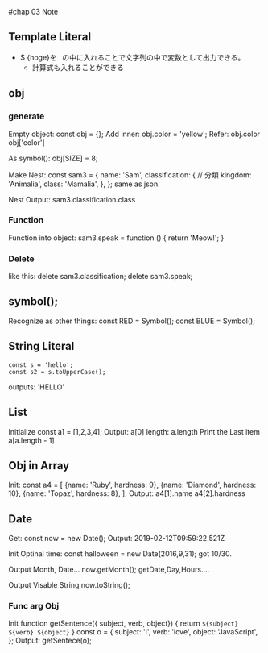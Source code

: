 #chap 03 Note

## Template Literal
* $ {hoge}を` ` の中に入れることで文字列の中で変数として出力できる。
    * 計算式も入れることができる

## obj

### generate
Empty object:
    const obj = {};
Add inner:
    obj.color = 'yellow';
Refer:
    obj.color
    obj['color']

As symbol():
    obj[SIZE] = 8;

Make Nest:
    const sam3 = {
        name: 'Sam',
        classification: { // 分類
            kingdom: 'Animalia',
            class: 'Mamalia',
        },
    };
same as json.

Nest Output: 
    sam3.classification.class

### Function
Function into object:
    sam3.speak = function () {
        return 'Meow!';
    } 

### Delete
like this:
    delete sam3.classification;
    delete sam3.speak;



## symbol();
Recognize as other things:
    const RED = Symbol();
    const BLUE = Symbol();

## String Literal
    const s = 'hello';
    const s2 = s.toUpperCase();
outputs: 'HELLO'

## List 
Initialize
    const a1 = [1,2,3,4];
Output:
    a[0]
length:
    a.length
Print the Last item
    a[a.length - 1]

## Obj in Array
Init:
    const a4 = [
        {name: 'Ruby', hardness: 9},
        {name: 'Diamond', hardness: 10},
        {name: 'Topaz', hardness: 8},
    ];
Output: 
    a4[1].name
    a4[2].hardness

## Date
Get: 
    const now = new Date();
Output:
    2019-02-12T09:59:22.521Z

Init Optinal time:
    const halloween = new Date(2016,9,31);
got 10/30.

Output Month, Date...
    now.getMonth();
        getDate,Day,Hours....

Output Visable String
    now.toString();

### Func arg Obj
Init
    function getSentence({
        subject, verb, object}) {
        return `${subject} ${verb} ${object}`
    }
    const o = {
        subject: 'I',
        verb: 'love',
        object: 'JavaScript',
    };
Output:
    getSentece(o);


